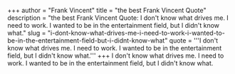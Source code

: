 +++
author = "Frank Vincent"
title = "the best Frank Vincent Quote"
description = "the best Frank Vincent Quote: I don't know what drives me. I need to work. I wanted to be in the entertainment field, but I didn't know what."
slug = "i-dont-know-what-drives-me-i-need-to-work-i-wanted-to-be-in-the-entertainment-field-but-i-didnt-know-what"
quote = '''I don't know what drives me. I need to work. I wanted to be in the entertainment field, but I didn't know what.'''
+++
I don't know what drives me. I need to work. I wanted to be in the entertainment field, but I didn't know what.
